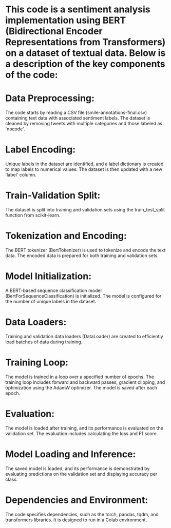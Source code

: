 # This code is a sentiment analysis implementation using BERT (Bidirectional Encoder Representations from Transformers) on a dataset of textual data. Below is a description of the key components of the code:

# Data Preprocessing:
The code starts by reading a CSV file (smile-annotations-final.csv) containing text data with associated sentiment labels. The dataset is cleaned by removing tweets with multiple categories and those labeled as 'nocode'.

# Label Encoding:
Unique labels in the dataset are identified, and a label dictionary is created to map labels to numerical values. The dataset is then updated with a new 'label' column.

# Train-Validation Split:
The dataset is split into training and validation sets using the train_test_split function from scikit-learn.

# Tokenization and Encoding:
The BERT tokenizer (BertTokenizer) is used to tokenize and encode the text data. The encoded data is prepared for both training and validation sets.

# Model Initialization:
A BERT-based sequence classification model (BertForSequenceClassification) is initialized. The model is configured for the number of unique labels in the dataset.

# Data Loaders:
Training and validation data loaders (DataLoader) are created to efficiently load batches of data during training.

# Training Loop:
The model is trained in a loop over a specified number of epochs. The training loop includes forward and backward passes, gradient clipping, and optimization using the AdamW optimizer. The model is saved after each epoch.

# Evaluation:
The model is loaded after training, and its performance is evaluated on the validation set. The evaluation includes calculating the loss and F1 score.

# Model Loading and Inference:
The saved model is loaded, and its performance is demonstrated by evaluating predictions on the validation set and displaying accuracy per class.

# Dependencies and Environment:
The code specifies dependencies, such as the torch, pandas, tqdm, and transformers libraries. It is designed to run in a Colab environment.
